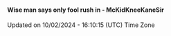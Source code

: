 #### Wise man says only fool rush in - McKidKneeKaneSir
Updated on 10/02/2024 - 16:10:15 (UTC) Time Zone
